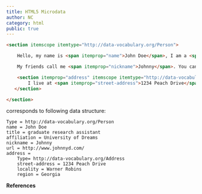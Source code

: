 ```yaml
---
title: HTML5 Microdata
author: NC
category: html
public: true
---
```


```html
<section itemscope itemtype="http://data-vocabulary.org/Person">

	Hello, my name is <span itemprop="name">John Doe</span>, I am a <span itemprop="title">graduate research assistant</span> at the <span itemprop="affiliation">University of Dreams</span>.

	My friends call me <span itemprop="nickname">Johnny</span>. You can visit my homepage at <a href="http://www.JohnnyD.com" itemprop="url">www.JohnnyD.com</a>.

	<section itemprop="address" itemscope itemtype="http://data-vocabulary.org/Address">
		I live at <span itemprop="street-address">1234 Peach Drive</span> <span itemprop="locality">Warner Robins</span>, <span itemprop="region">Georgia</span>.
￼  </section>

</section>
```

corresponds to following data structure:

	Type = http://data-vocabulary.org/Person
	name = John Doe
	title = graduate research assistant
	affiliation = University of Dreams
	nickname = Johnny
	url = http://www.johnnyd.com/
	address =
		Type= http://data-vocabulary.org/Address
		street-address = 1234 Peach Drive
		locality = Warner Robins
		region = Georgia


**References**

